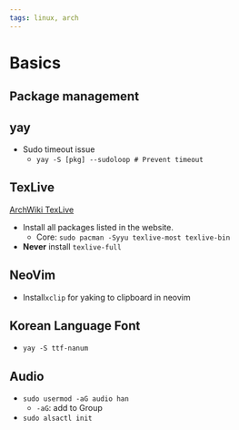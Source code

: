 ```yaml
---
tags: linux, arch
---
```

# Basics

## Package management

## yay
- Sudo timeout issue
	- `yay -S [pkg] --sudoloop # Prevent timeout`

## TexLive
[ArchWiki TexLive](https://wiki.archlinux.org/title/TeX_Live)
- Install all packages listed in the website. 
	- Core:  `sudo pacman -Syyu texlive-most texlive-bin`
- __Never__ install `texlive-full`

## NeoVim
- Install`xclip` for yaking to clipboard in neovim 

## Korean Language Font
- `yay -S ttf-nanum`

## Audio
- `sudo usermod -aG audio han`
	- `-aG`: add to Group
- `sudo alsactl init`

